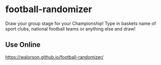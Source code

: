 # football-randomizer
Draw your group stage for your Championship! Type in baskets name of sport clubs, national football teams or anything else and draw! 
## Use Online
https://walorson.github.io/football-randomizer/
